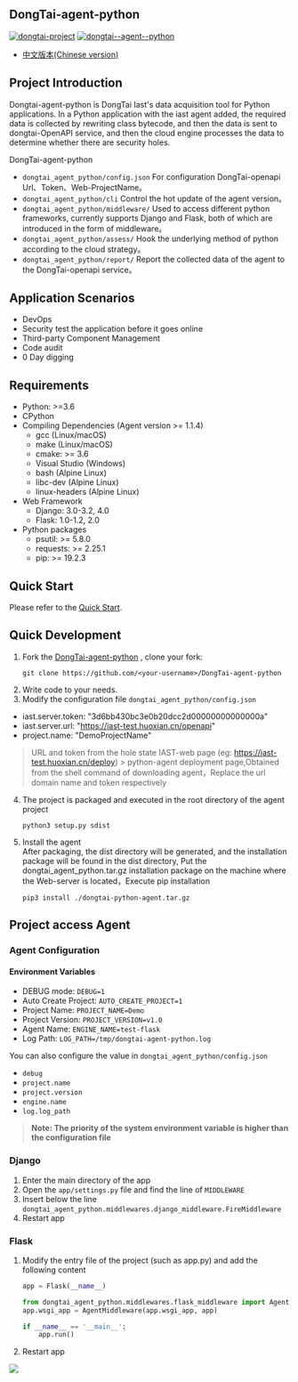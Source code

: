 ## DongTai-agent-python

[![dongtai-project](https://img.shields.io/github/v/release/HXSecurity/DongTai?label=DongTai)](https://github.com/HXSecurity/DongTai/releases)
[![dongtai--agent--python](https://img.shields.io/github/v/release/HXSecurity/DongTai-agent-python?label=DongTai-agent-python)](https://github.com/HXSecurity/DongTai-agent-python/releases)

- [中文版本(Chinese version)](README.ZH_CN.md)

## Project Introduction

Dongtai-agent-python is DongTai Iast's data acquisition tool for Python applications. In a Python application with the
iast agent added, the required data is collected by rewriting class bytecode, and then the data is sent to
dongtai-OpenAPI service, and then the cloud engine processes the data to determine whether there are security holes.

DongTai-agent-python

- `dongtai_agent_python/config.json` For configuration DongTai-openapi Url、Token、Web-ProjectName。
- `dongtai_agent_python/cli` Control the hot update of the agent version。
- `dongtai_agent_python/middleware/` Used to access different python frameworks, currently supports Django and Flask,
  both of which are introduced in the form of middleware。
- `dongtai_agent_python/assess/` Hook the underlying method of python according to the cloud strategy。
- `dongtai_agent_python/report/` Report the collected data of the agent to the DongTai-openapi service。

## Application Scenarios

- DevOps
- Security test the application before it goes online
- Third-party Component Management
- Code audit
- 0 Day digging

## Requirements

* Python: >=3.6
* CPython
* Compiling Dependencies (Agent version >= 1.1.4)
  * gcc (Linux/macOS)
  * make (Linux/macOS)
  * cmake: >= 3.6
  * Visual Studio (Windows)
  * bash (Alpine Linux)	
  * libc-dev (Alpine Linux)
  * linux-headers (Alpine Linux)
* Web Framework
  * Django: 3.0-3.2, 4.0
  * Flask: 1.0-1.2, 2.0
* Python packages
  * psutil: >= 5.8.0
  * requests: >= 2.25.1
  * pip: >= 19.2.3

## Quick Start

Please refer to the [Quick Start](https://doc.dongtai.io/en/02_start/index.html).

## Quick Development

1. Fork the [DongTai-agent-python](https://github.com/HXSecurity/DongTai-agent-python) , clone your fork:
    ```
    git clone https://github.com/<your-username>/DongTai-agent-python
    ```
2. Write code to your needs.
3. Modify the configuration file `dongtai_agent_python/config.json`

* iast.server.token: "3d6bb430bc3e0b20dcc2d00000000000000a"
* iast.server.url: "https://iast-test.huoxian.cn/openapi"
* project.name: "DemoProjectName"

> URL and token from the hole state IAST-web page (eg: https://iast-test.huoxian.cn/deploy) > python-agent deployment page,Obtained from the shell command of downloading agent，Replace the url domain name and token respectively

4. The project is packaged and executed in the root directory of the agent project
    ```shell
    python3 setup.py sdist
    ```
5. Install the agent \
   After packaging, the dist directory will be generated, and the installation package will be found in the dist
   directory, Put the dongtai_agent_python.tar.gz installation package on the machine where the Web-server is
   located，Execute pip installation
    ```shell
    pip3 install ./dongtai-python-agent.tar.gz 
    ```

## Project access Agent

### Agent Configuration

#### Environment Variables

* DEBUG mode: `DEBUG=1`
* Auto Create Project: `AUTO_CREATE_PROJECT=1`
* Project Name: `PROJECT_NAME=Demo`
* Project Version: `PROJECT_VERSION=v1.0`
* Agent Name: `ENGINE_NAME=test-flask`
* Log Path: `LOG_PATH=/tmp/dongtai-agent-python.log`

You can also configure the value in `dongtai_agent_python/config.json`

* `debug`
* `project.name`
* `project.version`
* `engine.name`
* `log.log_path`

> **Note: The priority of the system environment variable is higher than the configuration file**

### Django

1. Enter the main directory of the app
2. Open the `app/settings.py` file and find the line of `MIDDLEWARE`
3. Insert below the line `dongtai_agent_python.middlewares.django_middleware.FireMiddleware`
4. Restart app

### Flask

1. Modify the entry file of the project (such as app.py) and add the following content
    ```python
    app = Flask(__name__)

    from dongtai_agent_python.middlewares.flask_middleware import AgentMiddleware
    app.wsgi_app = AgentMiddleware(app.wsgi_app, app)
    
    if __name__ == '__main__':
        app.run()
    ```
2. Restart app

<img src="https://static.scarf.sh/a.png?x-pxid=e8ec5bbb-2869-4a6d-876d-f2e66bf408f2" />
